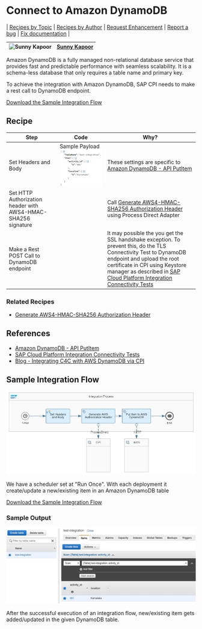# Connect to Amazon DynamoDB
\| [Recipes by Topic](../../readme.md ) \| [Recipes by Author](../../author.md ) \| [Request Enhancement](https://github.com/SAP-samples/cloud-integration-flow/issues/new?assignees=&labels=Recipe%20Fix,enhancement&template=recipe-request.md&title=Improve%20Connect%20to%20Amazon%20DynamoDB ) \| [Report a bug](https://github.com/SAP-samples/cloud-integration-flow/issues/new?assignees=&labels=Recipe%20Fix,bug&template=bug_report.md&title=Issue%20with%20Connect%20to%20Amazon%20DynamoDB ) \| [Fix documentation](https://github.com/SAP-samples/cloud-integration-flow/issues/new?assignees=&labels=Recipe%20Fix,documentation&template=bug_report.md&title=Docu%20fix%20Connect%20to%20Amazon%20DynamoDB ) \|

![Sunny Kapoor](https://github.com/simplykapoor.png?size=50 )|[Sunny Kapoor](https://github.com/simplykapoor)|
----|----|

Amazon DynamoDB is a fully managed non-relational database service that provides fast and predictable performance with seamless scalability. It is a schema-less database that only requires a table name and primary key.

To achieve the integration with Amazon DynamoDB, SAP CPI needs to make a rest call to DynamoDB endpoint.

[Download the Sample Integration Flow](Amazon_DynamoDB_Connectivity.zip)

## Recipe

Step|Code|Why?
----|----|----
Set Headers and Body| Sample Payload ![iflowsamplepayloadimage](Amazon_DynamoDB_Sample_Payload_Snapshot.JPG)| These settings are specific to [Amazon DynamoDB - API PutItem](https://docs.aws.amazon.com/amazondynamodb/latest/APIReference/API_PutItem.html)
Set HTTP Authorization header with AWS4-HMAC-SHA256 signature| |Call [Generate AWS4-HMAC-SHA256 Authorization Header](..\GenerateAWS4_HMAC_SHA256\Generate_AWS4-HMAC-SHA256_Authorization_Header.zip) using Process Direct Adapter
Make a Rest POST Call to DynamoDB endpoint| | It may possible the you get the SSL handshake exception. To prevent this, do the TLS Connectivity Test to DynamoDB endpoint and upload the root certificate in CPI using Keystore manager as described in [SAP Cloud Platform Integration Connectivity Tests](https://www.youtube.com/watch?v=DQjSN6x8Kug&list=PLkzo92owKnVwUoypV34RbxBZihYqi6eE3)

### Related Recipes
* [Generate AWS4-HMAC-SHA256 Authorization Header](../GenerateAWS4_HMAC_SHA256)

## References
* [Amazon DynamoDB - API PutItem](https://docs.aws.amazon.com/amazondynamodb/latest/APIReference/API_PutItem.html)
* [SAP Cloud Platform Integration Connectivity Tests](https://www.youtube.com/watch?v=DQjSN6x8Kug&list=PLkzo92owKnVwUoypV34RbxBZihYqi6eE3)
* [Blog - Integrating C4C with AWS DynamoDB via CPI](https://blogs.sap.com/2018/09/20/integrating-c4c-with-aws-dynamodb-via-cpi/)

## Sample Integration Flow
![iflowimage](Amazon_DynamoDB_Connectivity_Snapshot.JPG)

We have a scheduler set at "Run Once". With each deployment it create/update a new/existing item in an Amazon DynamoDB table

[Download the Sample Integration Flow](Amazon_DynamoDB_Connectivity.zip)

### Sample Output
![iflowresultimage](Amazon_DynamoDB_Result_Snapshot.JPG)

After the successful execution of an integration flow, new/existing item gets added/updated in the given DynamoDB table.
